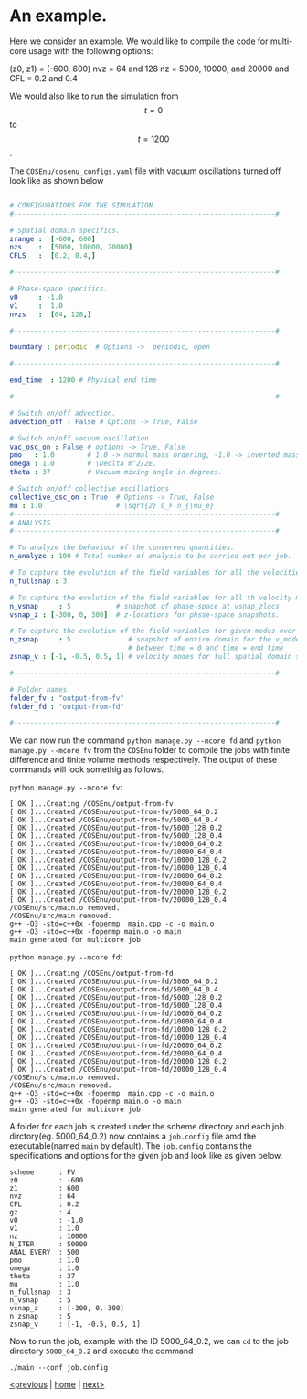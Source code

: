 # An example.

Here we consider an example. We would like to compile the code for multi-core usage with the following options:

(z0, z1) = (-600, 600)
nvz = 64 and 128
nz = 5000, 10000, and 20000 
and 
CFL = 0.2 and 0.4 

We would also like to run the simulation from $$t = 0$$ to $$t = 1200$$ .

The `COSEnu/cosenu_configs.yaml` file with vacuum oscillations turned off look like as shown below

```yaml

# CONFIGURATIONS FOR THE SIMULATION.
#----------------------------------------------------------------#

# Spatial domain specifics.
zrange :  [-600, 600]
nzs    :  [5000, 10000, 20000]
CFLS   :  [0.2, 0.4,]

#----------------------------------------------------------------#

# Phase-space specifics.
v0     : -1.0
v1     :  1.0
nvzs   :  [64, 128,]

#----------------------------------------------------------------#

boundary : periodic  # Options ->  periodic, open

#----------------------------------------------------------------#

end_time  : 1200 # Physical end time

#----------------------------------------------------------------#

# Switch on/off advection.
advection_off : False # Options -> True, False

# Switch on/off vacuum oscillation
vac_osc_on : False # options -> True, False
pmo   : 1.0        # 1.0 -> normal mass ordering, -1.0 -> inverted mass ordering, 0.0 -> no vacuum term.
omega : 1.0        # \Dedlta m^2/2E.
theta : 37         # Vacuum mixing angle in degrees.

# Switch on/off collective oscillations
collective_osc_on : True  # Options -> True, False
mu : 1.0                  # \sqrt{2} G_F n_{\nu_e}
#----------------------------------------------------------------#
# ANALYSIS
#----------------------------------------------------------------#

# To analyze the behaviour of the conserved quantities.
n_analyze : 100 # Total number of analysis to be carried out per job.

# To capture the evolution of the field variables for all the velocities over entire domain.
n_fullsnap : 3

# To capture the evolution of the field variables for all th velocity modes at given locations.
n_vsnap     : 5           # snapshot of phase-space at vsnap_zlocs
vsnap_z : [-300, 0, 300]  # z-locations for phsse-space snapshots.

# To capture the evolution of the field variables for given modes over the entire domain.
n_zsnap     : 5              # snapshot of entire domain for the v_modes at zsnap_vmodes
                             # between time = 0 and time = end_time
zsnap_v : [-1, -0.5, 0.5, 1] # velocity modes for full spatial domain snapshots.

#----------------------------------------------------------------#

# Folder names
folder_fv : "output-from-fv"
folder_fd : "output-from-fd"

#----------------------------------------------------------------#

```
We can now run the command `python manage.py --mcore fd` and `python manage.py --mcore fv` from the `COSEnu` folder to compile the jobs with finite difference and finite volume methods respectively. The output of these commands will look somethig as follows.

`python manage.py --mcore fv`:

```
[ OK ]...Creating /COSEnu/output-from-fv
[ OK ]...Created /COSEnu/output-from-fv/5000_64_0.2
[ OK ]...Created /COSEnu/output-from-fv/5000_64_0.4
[ OK ]...Created /COSEnu/output-from-fv/5000_128_0.2
[ OK ]...Created /COSEnu/output-from-fv/5000_128_0.4
[ OK ]...Created /COSEnu/output-from-fv/10000_64_0.2
[ OK ]...Created /COSEnu/output-from-fv/10000_64_0.4
[ OK ]...Created /COSEnu/output-from-fv/10000_128_0.2
[ OK ]...Created /COSEnu/output-from-fv/10000_128_0.4
[ OK ]...Created /COSEnu/output-from-fv/20000_64_0.2
[ OK ]...Created /COSEnu/output-from-fv/20000_64_0.4
[ OK ]...Created /COSEnu/output-from-fv/20000_128_0.2
[ OK ]...Created /COSEnu/output-from-fv/20000_128_0.4
/COSEnu/src/main.o removed.
/COSEnu/src/main removed.
g++ -O3 -std=c++0x -fopenmp  main.cpp -c -o main.o
g++ -O3 -std=c++0x -fopenmp main.o -o main 
main generated for multicore job
```


`python manage.py --mcore fd`:

```
[ OK ]...Creating /COSEnu/output-from-fd
[ OK ]...Created /COSEnu/output-from-fd/5000_64_0.2
[ OK ]...Created /COSEnu/output-from-fd/5000_64_0.4
[ OK ]...Created /COSEnu/output-from-fd/5000_128_0.2
[ OK ]...Created /COSEnu/output-from-fd/5000_128_0.4
[ OK ]...Created /COSEnu/output-from-fd/10000_64_0.2
[ OK ]...Created /COSEnu/output-from-fd/10000_64_0.4
[ OK ]...Created /COSEnu/output-from-fd/10000_128_0.2
[ OK ]...Created /COSEnu/output-from-fd/10000_128_0.4
[ OK ]...Created /COSEnu/output-from-fd/20000_64_0.2
[ OK ]...Created /COSEnu/output-from-fd/20000_64_0.4
[ OK ]...Created /COSEnu/output-from-fd/20000_128_0.2
[ OK ]...Created /COSEnu/output-from-fd/20000_128_0.4
/COSEnu/src/main.o removed.
/COSEnu/src/main removed.
g++ -O3 -std=c++0x -fopenmp  main.cpp -c -o main.o
g++ -O3 -std=c++0x -fopenmp main.o -o main 
main generated for multicore job
```

A folder for each job is created under the scheme directory and each job dirctory(eg. 5000_64_0.2) now contains a `job.config` file amd the executable(named `main` by default). The `job.config` contains the specifications and options for the given job and look like as given below.

```
scheme      : FV 
z0          : -600 
z1          : 600 
nvz         : 64 
CFL         : 0.2 
gz          : 4 
v0          : -1.0 
v1          : 1.0 
nz          : 10000 
N_ITER      : 50000 
ANAL_EVERY  : 500 
pmo         : 1.0 
omega       : 1.0 
theta       : 37 
mu          : 1.0 
n_fullsnap  : 3 
n_vsnap     : 5 
vsnap_z     : [-300, 0, 300] 
n_zsnap     : 5 
zsnap_v     : [-1, -0.5, 0.5, 1] 

```

Now to run the job,  example  with the ID 5000_64_0.2, we can `cd` to the job directory `5000_64_0.2` and execute the command

`./main --conf job.config`


[<previous](run.md) &#124; [home](index.md) &#124; [next>](contributors.md)